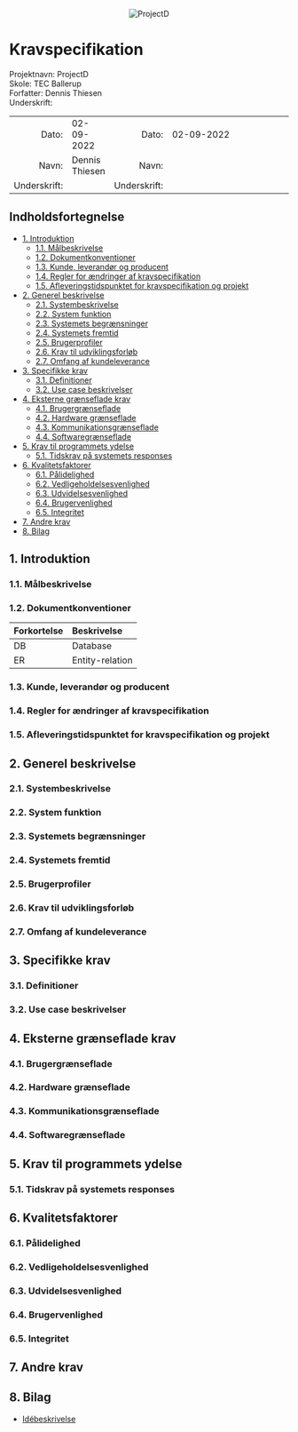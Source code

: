 <div align="center">

![ProjectD](https://drive.google.com/uc?export=view&id=1ueq4ihuiduU984P5iKqIdljQaFTGWEOh)

</div>

# Kravspecifikation

Projektnavn: ProjectD<br>
Skole: TEC Ballerup<br>
Forfatter: Dennis Thiesen<br>
Underskrift:

|    |    |    |    |
| -: | :- | -: | :- |
| Dato:        | 02-09-2022     | Dato:        | 02-09-2022 |
| Navn:        | Dennis Thiesen | Navn:        |            |
| Underskrift: |  | Underskrift: | &emsp;&emsp;&emsp;&emsp;&emsp;&emsp;&emsp;&emsp;&emsp;&emsp;&emsp;&emsp;&emsp;&emsp; |

## Indholdsfortegnelse

- [1. Introduktion]()
    - [1.1. Målbeskrivelse]()
    - [1.2. Dokumentkonventioner]()
    - [1.3. Kunde, leverandør og producent]()
    - [1.4. Regler for ændringer af kravspecifikation]()
    - [1.5. Afleveringstidspunktet for kravspecifikation og projekt]()
- [2. Generel beskrivelse]()
    - [2.1. Systembeskrivelse]()
    - [2.2. System funktion]()
    - [2.3. Systemets begrænsninger]()
    - [2.4. Systemets fremtid]()
    - [2.5. Brugerprofiler]()
    - [2.6. Krav til udviklingsforløb]()
    - [2.7. Omfang af kundeleverance]()
- [3. Specifikke krav]()
    - [3.1. Definitioner]()
    - [3.2. Use case beskrivelser]()
- [4. Eksterne grænseflade krav]()
    - [4.1. Brugergrænseflade]()
    - [4.2. Hardware grænseflade]()
    - [4.3. Kommunikationsgrænseflade]()
    - [4.4. Softwaregrænseflade]()
- [5. Krav til programmets ydelse]()
    - [5.1. Tidskrav på systemets responses]()
- [6. Kvalitetsfaktorer]()
    - [6.1. Pålidelighed]()
    - [6.2. Vedligeholdelsesvenlighed]()
    - [6.3. Udvidelsesvenlighed]()
    - [6.4. Brugervenlighed]()
    - [6.5. Integritet]()
- [7. Andre krav]()
- [8. Bilag]()

## $1$. Introduktion

### 1.1. Målbeskrivelse

### 1.2. Dokumentkonventioner

| Forkortelse | Beskrivelse |
| :----------- | :----------- |
| DB | Database |
| ER | Entity-relation |

### 1.3. Kunde, leverandør og producent

### 1.4. Regler for ændringer af kravspecifikation

### 1.5. Afleveringstidspunktet for kravspecifikation og projekt

## 2. Generel beskrivelse

### 2.1. Systembeskrivelse

### 2.2. System funktion

### 2.3. Systemets begrænsninger

### 2.4. Systemets fremtid

### 2.5. Brugerprofiler

### 2.6. Krav til udviklingsforløb

### 2.7. Omfang af kundeleverance

## 3. Specifikke krav

### 3.1. Definitioner

### 3.2. Use case beskrivelser

## 4. Eksterne grænseflade krav

### 4.1. Brugergrænseflade

### 4.2. Hardware grænseflade

### 4.3. Kommunikationsgrænseflade

### 4.4. Softwaregrænseflade

## 5. Krav til programmets ydelse

### 5.1. Tidskrav på systemets responses

## 6. Kvalitetsfaktorer

### 6.1. Pålidelighed

### 6.2. Vedligeholdelsesvenlighed

### 6.3. Udvidelsesvenlighed

### 6.4. Brugervenlighed

### 6.5. Integritet

## 7. Andre krav

## 8. Bilag

- [Idébeskrivelse](idea-description.md)